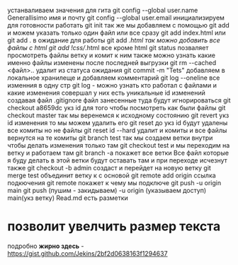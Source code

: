 устанваливаем значения для гита git config --global user.name Generallisimo имя и почту git config --global user.email 
инициализируем для готовности работать git init
так же мы добавляем с помощью git add и можем указать только один файл или все сразу git add index.html или git add . в ожидание для работы 
git add *.html так можно добавить все файлы с html
git add !css/*.html все кроме html 
git status позваляет просмотреть файлы ветку и комит к ним также можно узнать какие именно файлы изменены после последней выгрузки 
git rm --cached <файл>.. удалит из статуса ожидания
git commit -m "Tets" добавляем в локальное хранилеще и добавляем комментарий 
git log --oneline все изменния в одну стр
git log - можно узнать кто работал с файлами и какие изменения совершал у них есть уникальные id изменений 
создавая файл .gitignore файл занесенные туда будут игнорироваться
git checkout a8659dc укз id для того чтобы посмотреть как были файлы 
git checkout master так мы веренемся к исходному состоянию 
git revert укз id изменения то мы можем удалить его
git reset до укз id будут удалены все комиты но не файлы
git reset id --hard удалит и комиты и все файлы вернутся на те комиты
git branch test так мы создаем ветки внутри чтобы делать изменения только там
git checkout test и мы переходим на ветку и работаем там
git branch -a покажет все ветки
Все файл которые я буду делать в этой ветки будут оставать там и при переходе исчезнут
также git checkout -b admin создаст и перейдет на новую ветку
git merge test объединит ветку к с основой 
git remote add origin ссылка подкючения
git remote покажет к чему мы подключе
git push -u origin main
git push (пушим - закидываем) -u origin (указываем доступ) main(укз ветку)
Read.md есть разметки 
# позволит увелчить размер текста 
подробно **жирно здесь** - https://gist.github.com/Jekins/2bf2d0638163f1294637